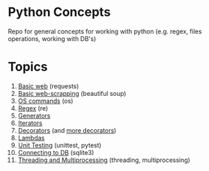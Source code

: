 # Python Concepts
Repo for general concepts for working with python (e.g. regex, files operations, working with DB's)

# Topics
1. [Basic web](https://github.com/MKaczkow/python_concepts/tree/master/requests_examples) (requests)
2. [Basic web-scrapping](https://github.com/MKaczkow/python_concepts/tree/master/beautiful_soup_example) (beautiful soup)
3. [OS commands](https://github.com/MKaczkow/python_concepts/tree/master/os_example) (os)
4. [Regex](https://github.com/MKaczkow/python_concepts/tree/master/regex_example) (re)
5. [Generators](https://github.com/MKaczkow/python_concepts/tree/master/generators)
6. [Iterators](https://github.com/MKaczkow/python_concepts/tree/master/iterators)
7. [Decorators](https://github.com/MKaczkow/python_concepts/tree/master/decorators) (and [more decorators](https://github.com/MKaczkow/a_for_art))
8. [Lambdas](https://github.com/MKaczkow/python_concepts/tree/master/lambdas) 
9. [Unit Testing](https://github.com/MKaczkow/python_concepts/tree/master/testing) (unittest, pytest)
10. [Connecting to DB](https://github.com/MKaczkow/python_concepts/tree/master/sql) (sqlite3)
11. [Threading and Multiprocessing](https://github.com/MKaczkow/python_concepts/tree/master/threading_multiprocessing) (threading, multiprocessing)
